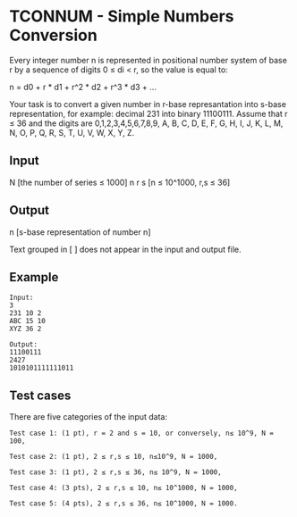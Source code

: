 # TCONNUM - Simple Numbers Conversion
Every integer number n is represented in positional number system of base r by a sequence of digits 0 ≤ di < r, so the value is equal to:

n = d0  + r * d1 + r^2 * d2 + r^3 * d3 + ...

Your task is to convert a given number in r-base represantation into s-base representation, for example: decimal 231 into binary 11100111. Assume that r ≤ 36 and the digits are 0,1,2,3,4,5,6,7,8,9, A, B, C, D, E, F, G, H, I, J, K, L, M, N, O, P, Q, R, S, T, U, V, W, X, Y, Z.

## Input

N [the number of series ≤ 1000]
n r s [n ≤ 10^1000, r,s ≤ 36]

## Output

n [s-base representation of number n]

Text grouped in [ ] does not appear in the input and output file.

## Example

```
Input:
3
231 10 2
ABC 15 10
XYZ 36 2

Output:
11100111
2427
1010101111111011
```

## Test cases

There are five categories of the input data:

    Test case 1: (1 pt), r = 2 and s = 10, or conversely, n≤ 10^9, N = 100,

    Test case 2: (1 pt), 2 ≤ r,s ≤ 10, n≤10^9, N = 1000,

    Test case 3: (1 pt), 2 ≤ r,s ≤ 36, n≤ 10^9, N = 1000,

    Test case 4: (3 pts), 2 ≤ r,s ≤ 10, n≤ 10^1000, N = 1000,

    Test case 5: (4 pts), 2 ≤ r,s ≤ 36, n≤ 10^1000, N = 1000.
